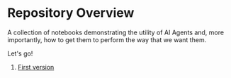 # Repository Overview

A collection of notebooks demonstrating the utility of AI Agents and, more importantly, how to get them to perform the way that we want them.

Let's go!
1. [First version](https://github.com/jondesr/WikiracingAgent/blob/main/app.ipynb)